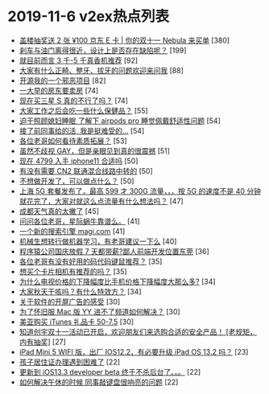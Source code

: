 # 2019-11-6 v2ex热点列表

+ [盖楼抽奖送 2 张 ¥100 京东 E 卡 | 你的双十一 Nebula 来买单](https://www.v2ex.com/t/616760#reply380) [380]
+ [刹车与油门离得很近，设计上是否存在缺陷呢？](https://www.v2ex.com/t/616739#reply199) [199]
+ [就目前而言 3 千-5 千真香机推荐](https://www.v2ex.com/t/616782#reply92) [92]
+ [大家有什么正畸、整牙、拔牙的问题欢迎来问我](https://www.v2ex.com/t/616802#reply88) [88]
+ [开源我的一个邪恶项目](https://www.v2ex.com/t/616950#reply82) [82]
+ [一大早的房东要卖房](https://www.v2ex.com/t/616705#reply74) [74]
+ [现在买三星 S 真的不行了吗？](https://www.v2ex.com/t/616865#reply74) [74]
+ [大家工作之后会吃一些什么保健品？](https://www.v2ex.com/t/616783#reply55) [55]
+ [迫于照顾媳妇睡眠 了解下 airpods pro 睡觉佩戴舒适性问题](https://www.v2ex.com/t/616791#reply54) [54]
+ [接了前同事给的活, 我是挺难受的...](https://www.v2ex.com/t/616874#reply54) [54]
+ [各位老哥如何看待素质拓展？](https://www.v2ex.com/t/616710#reply53) [53]
+ [虽然不歧视 GAY，但是亲眼见到真的很震撼](https://www.v2ex.com/t/616923#reply51) [51]
+ [现在 4799 入手 iphone11 合适吗](https://www.v2ex.com/t/616712#reply50) [50]
+ [有没有需要 CN2 联通混合线路中转的](https://www.v2ex.com/t/616765#reply50) [50]
+ [不想做开发了，可以做点什么？](https://www.v2ex.com/t/616900#reply50) [50]
+ [上海 5G 套餐发布了，最高 599 才 300G 流量，，，按 5G 的速度不是 40 分钟就花完了，大家对就这么点流量有什么想法吗？](https://www.v2ex.com/t/616820#reply47) [47]
+ [成都天气真的太撇了](https://www.v2ex.com/t/616768#reply45) [45]
+ [问问各位老哥，星际蜗牛靠谱么。](https://www.v2ex.com/t/616754#reply41) [41]
+ [一个新的搜索引擎 magi.com](https://www.v2ex.com/t/616918#reply41) [41]
+ [机械生想转行做机器学习，有老哥建议一下么](https://www.v2ex.com/t/616700#reply40) [40]
+ [程序猿公司国庆放假 7 天都带薪?鄙人前端开发位置东莞](https://www.v2ex.com/t/616927#reply36) [36]
+ [各位老哥有没有好用的码代码键鼠推荐？](https://www.v2ex.com/t/616859#reply35) [35]
+ [想买个卡片相机有推荐的吗？](https://www.v2ex.com/t/616702#reply35) [35]
+ [为什么电视价格的下降幅度比手机价格下降幅度大那么多?](https://www.v2ex.com/t/616736#reply34) [34]
+ [大家秋天干咳吗？有什么特效方？](https://www.v2ex.com/t/616804#reply34) [34]
+ [关于软件的开屏广告的感受](https://www.v2ex.com/t/616718#reply30) [30]
+ [为了怀旧服 Mac 版 YY 进不了频道如何解决？](https://www.v2ex.com/t/616758#reply30) [30]
+ [美亚购买 iTunes 礼品卡 50-7.5](https://www.v2ex.com/t/616697#reply30) [30]
+ [知道创宇双十一活动已开启，欢迎朋友们来选购合适的安全产品！ [老规矩，内有抽奖]](https://www.v2ex.com/t/616936#reply27) [27]
+ [iPad Mini 5 WIFI 版，出厂 IOS12.2，有必要升级 iPad OS 13.2 吗？](https://www.v2ex.com/t/616703#reply23) [23]
+ [孩子居住证办理遇到困难了](https://www.v2ex.com/t/616732#reply22) [22]
+ [更新到 iOS13.3 developer beta 终于不杀后台了。。。](https://www.v2ex.com/t/616753#reply22) [22]
+ [如何解决午休的时候 同事敲键盘很响亮的问题](https://www.v2ex.com/t/616843#reply22) [22]
